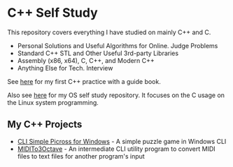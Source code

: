 # C++ Self Study
This repository covers everything I have studied on mainly C++ and C.

* Personal Solutions and Useful Algorithms for Online.   Judge Problems
* Standard C++ STL and Other Useful 3rd-party Libraries
* Assembly (x86, x64), C, C++, and Modern C++
* Anything Else for Tech. Interview

See [here](https://github.com/reruo321/Cplus_Practice) for my first C++ practice with a guide book.

Also see [here](https://github.com/reruo321/OS-Self-Study) for my OS self study repository. It focuses on the C usage on the Linux system programming.

## My C++ Projects
* [CLI Simple Picross for Windows](https://github.com/reruo321/CLI-Simple-Picross) - A simple puzzle game in Windows CLI
* [MIDITo3Octave](https://github.com/reruo321/MIDI-to-3Octave) - An intermediate CLI utility program to convert MIDI files to text files for another program's input
